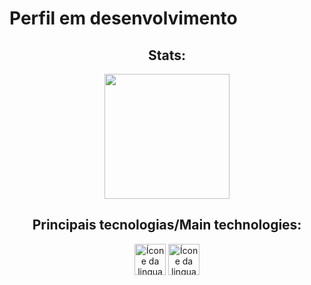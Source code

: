 # Perfil em desenvolvimento

<section><!-- Presentation -->
<h1></h1>
  
</section>

<div align="center"> <!-- Most used languages -->
  <article>
    <h2>Stats:</h2>
    <img height="200em" src="https://github-readme-stats.vercel.app/api/top-langs/?username=HenriqueMN&layout=compact&langs_count=7&theme=swift"/>
  </article>
  <article style="display: inline_block" >
    <h2>Principais tecnologias/Main technologies:</h2>
    <img alt="Ícone da linguagem Java / Java language icon" height="50" width="50" src="https://cdn.jsdelivr.net/gh/devicons/devicon@latest/icons/java/java-original.svg" />
    <img alt="Ícone da linguagem R / R language icon" height="50" width="50" src="https://cdn.jsdelivr.net/gh/devicons/devicon@latest/icons/r/r-original.svg" />
  </article>
</div>
